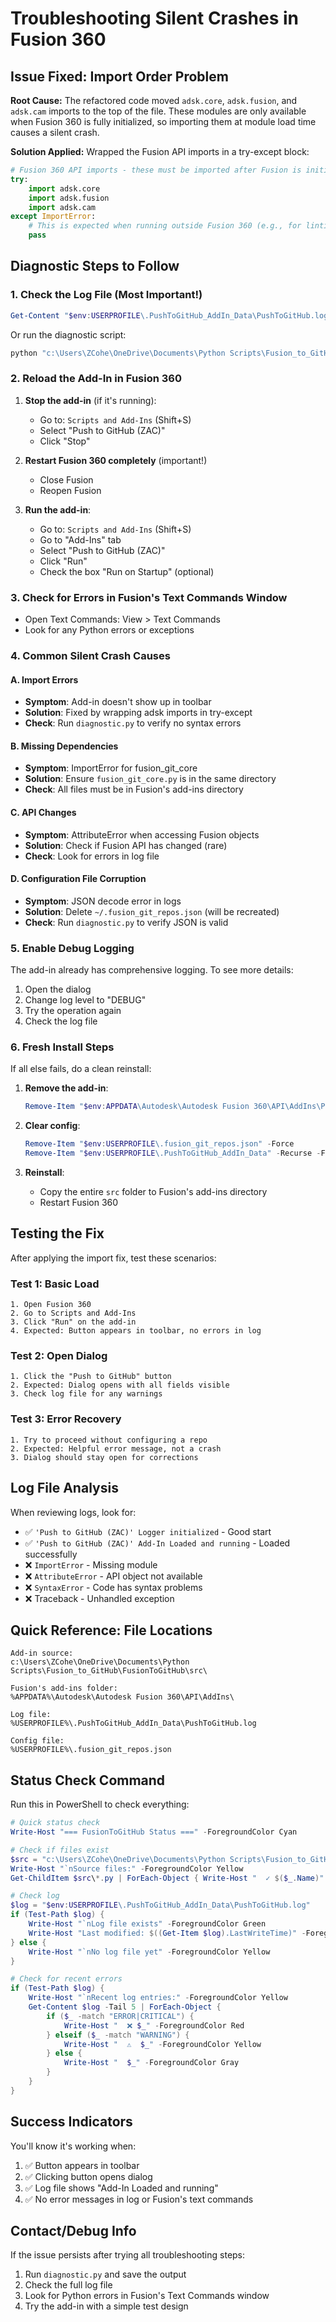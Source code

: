 # Troubleshooting Silent Crashes in Fusion 360

## Issue Fixed: Import Order Problem

**Root Cause:** The refactored code moved `adsk.core`, `adsk.fusion`, and `adsk.cam` imports to the top of the file. These modules are only available when Fusion 360 is fully initialized, so importing them at module load time causes a silent crash.

**Solution Applied:** Wrapped the Fusion API imports in a try-except block:

```python
# Fusion 360 API imports - these must be imported after Fusion is initialized
try:
    import adsk.core
    import adsk.fusion
    import adsk.cam
except ImportError:
    # This is expected when running outside Fusion 360 (e.g., for linting)
    pass
```

## Diagnostic Steps to Follow

### 1. Check the Log File (Most Important!)

```powershell
Get-Content "$env:USERPROFILE\.PushToGitHub_AddIn_Data\PushToGitHub.log" -Tail 50
```

Or run the diagnostic script:
```powershell
python "c:\Users\ZCohe\OneDrive\Documents\Python Scripts\Fusion_to_GitHub\FusionToGitHub\src\diagnostic.py"
```

### 2. Reload the Add-In in Fusion 360

1. **Stop the add-in** (if it's running):
   - Go to: `Scripts and Add-Ins` (Shift+S)
   - Select "Push to GitHub (ZAC)"
   - Click "Stop"

2. **Restart Fusion 360 completely** (important!)
   - Close Fusion
   - Reopen Fusion

3. **Run the add-in**:
   - Go to: `Scripts and Add-Ins` (Shift+S)
   - Go to "Add-Ins" tab
   - Select "Push to GitHub (ZAC)"
   - Click "Run"
   - Check the box "Run on Startup" (optional)

### 3. Check for Errors in Fusion's Text Commands Window

- Open Text Commands: View > Text Commands
- Look for any Python errors or exceptions

### 4. Common Silent Crash Causes

#### A. Import Errors
- **Symptom**: Add-in doesn't show up in toolbar
- **Solution**: Fixed by wrapping adsk imports in try-except
- **Check**: Run `diagnostic.py` to verify no syntax errors

#### B. Missing Dependencies
- **Symptom**: ImportError for fusion_git_core
- **Solution**: Ensure `fusion_git_core.py` is in the same directory
- **Check**: All files must be in Fusion's add-ins directory

#### C. API Changes
- **Symptom**: AttributeError when accessing Fusion objects
- **Solution**: Check if Fusion API has changed (rare)
- **Check**: Look for errors in log file

#### D. Configuration File Corruption
- **Symptom**: JSON decode error in logs
- **Solution**: Delete `~/.fusion_git_repos.json` (will be recreated)
- **Check**: Run `diagnostic.py` to verify JSON is valid

### 5. Enable Debug Logging

The add-in already has comprehensive logging. To see more details:

1. Open the dialog
2. Change log level to "DEBUG"
3. Try the operation again
4. Check the log file

### 6. Fresh Install Steps

If all else fails, do a clean reinstall:

1. **Remove the add-in**:
   ```powershell
   Remove-Item "$env:APPDATA\Autodesk\Autodesk Fusion 360\API\AddIns\PushToGitHub" -Recurse -Force
   ```

2. **Clear config**:
   ```powershell
   Remove-Item "$env:USERPROFILE\.fusion_git_repos.json" -Force
   Remove-Item "$env:USERPROFILE\.PushToGitHub_AddIn_Data" -Recurse -Force
   ```

3. **Reinstall**:
   - Copy the entire `src` folder to Fusion's add-ins directory
   - Restart Fusion 360

## Testing the Fix

After applying the import fix, test these scenarios:

### Test 1: Basic Load
```
1. Open Fusion 360
2. Go to Scripts and Add-Ins
3. Click "Run" on the add-in
4. Expected: Button appears in toolbar, no errors in log
```

### Test 2: Open Dialog
```
1. Click the "Push to GitHub" button
2. Expected: Dialog opens with all fields visible
3. Check log file for any warnings
```

### Test 3: Error Recovery
```
1. Try to proceed without configuring a repo
2. Expected: Helpful error message, not a crash
3. Dialog should stay open for corrections
```

## Log File Analysis

When reviewing logs, look for:

- ✅ `'Push to GitHub (ZAC)' Logger initialized` - Good start
- ✅ `'Push to GitHub (ZAC)' Add-In Loaded and running` - Loaded successfully
- ❌ `ImportError` - Missing module
- ❌ `AttributeError` - API object not available
- ❌ `SyntaxError` - Code has syntax problems
- ❌ Traceback - Unhandled exception

## Quick Reference: File Locations

```
Add-in source:
c:\Users\ZCohe\OneDrive\Documents\Python Scripts\Fusion_to_GitHub\FusionToGitHub\src\

Fusion's add-ins folder:
%APPDATA%\Autodesk\Autodesk Fusion 360\API\AddIns\

Log file:
%USERPROFILE%\.PushToGitHub_AddIn_Data\PushToGitHub.log

Config file:
%USERPROFILE%\.fusion_git_repos.json
```

## Status Check Command

Run this in PowerShell to check everything:

```powershell
# Quick status check
Write-Host "=== FusionToGitHub Status ===" -ForegroundColor Cyan

# Check if files exist
$src = "c:\Users\ZCohe\OneDrive\Documents\Python Scripts\Fusion_to_GitHub\FusionToGitHub\src"
Write-Host "`nSource files:" -ForegroundColor Yellow
Get-ChildItem $src\*.py | ForEach-Object { Write-Host "  ✓ $($_.Name)" -ForegroundColor Green }

# Check log
$log = "$env:USERPROFILE\.PushToGitHub_AddIn_Data\PushToGitHub.log"
if (Test-Path $log) {
    Write-Host "`nLog file exists" -ForegroundColor Green
    Write-Host "Last modified: $((Get-Item $log).LastWriteTime)" -ForegroundColor Gray
} else {
    Write-Host "`nNo log file yet" -ForegroundColor Yellow
}

# Check for recent errors
if (Test-Path $log) {
    Write-Host "`nRecent log entries:" -ForegroundColor Yellow
    Get-Content $log -Tail 5 | ForEach-Object {
        if ($_ -match "ERROR|CRITICAL") {
            Write-Host "  ❌ $_" -ForegroundColor Red
        } elseif ($_ -match "WARNING") {
            Write-Host "  ⚠  $_" -ForegroundColor Yellow
        } else {
            Write-Host "  $_" -ForegroundColor Gray
        }
    }
}
```

## Success Indicators

You'll know it's working when:
1. ✅ Button appears in toolbar
2. ✅ Clicking button opens dialog
3. ✅ Log file shows "Add-In Loaded and running"
4. ✅ No error messages in log or Fusion's text commands

## Contact/Debug Info

If the issue persists after trying all troubleshooting steps:

1. Run `diagnostic.py` and save the output
2. Check the full log file
3. Look for Python errors in Fusion's Text Commands window
4. Try the add-in with a simple test design
